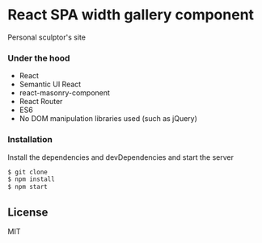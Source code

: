 # React SPA width gallery component
Personal sculptor's site 

### Under the hood
  - React
  - Semantic UI React
  - react-masonry-component
  - React Router 
 - ES6
 - No DOM manipulation libraries used (such as jQuery)
 
 ### Installation
Install the dependencies and devDependencies and start the server

```sh
$ git clone
$ npm install 
$ npm start
```

License
----

MIT
